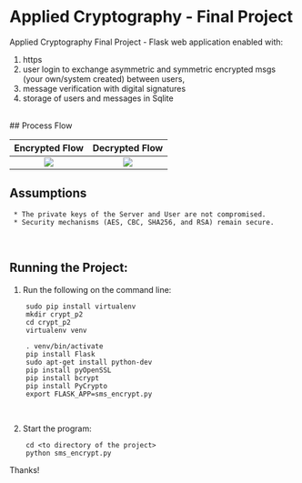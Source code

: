 # Applied Cryptography - Final Project

  Applied Cryptography Final Project - Flask web application enabled with:
  1) https
  2) user login to exchange asymmetric and symmetric encrypted msgs (your own/system created) between users, 
  3) message verification with digital signatures
  4) storage of users and messages in Sqlite
  
<BR>
## Process Flow

Encrypted Flow             |  Decrypted Flow
:-------------------------:|:-------------------------:
![](https://raw.githubusercontent.com/ceinfo/AppliedCryptography-FinalProject/master/images/cryptoFinalEncryptFlow.png)  |  ![](https://raw.githubusercontent.com/ceinfo/AppliedCryptography-FinalProject/master/images/cryptoFinalDecryptFlow.png) 


## Assumptions
```
 * The private keys of the Server and User are not compromised.
 * Security mechanisms (AES, CBC, SHA256, and RSA) remain secure.
```
<BR>

## Running the Project:
1) Run the following on the command line:
```
	sudo pip install virtualenv
	mkdir crypt_p2
	cd crypt_p2
	virtualenv venv
	
	. venv/bin/activate
	pip install Flask
	sudo apt-get install python-dev	
	pip install pyOpenSSL
	pip install bcrypt
	pip install PyCrypto
	export FLASK_APP=sms_encrypt.py
```
<BR>

2) Start the program:
```
	cd <to directory of the project>
	python sms_encrypt.py
```

Thanks!
